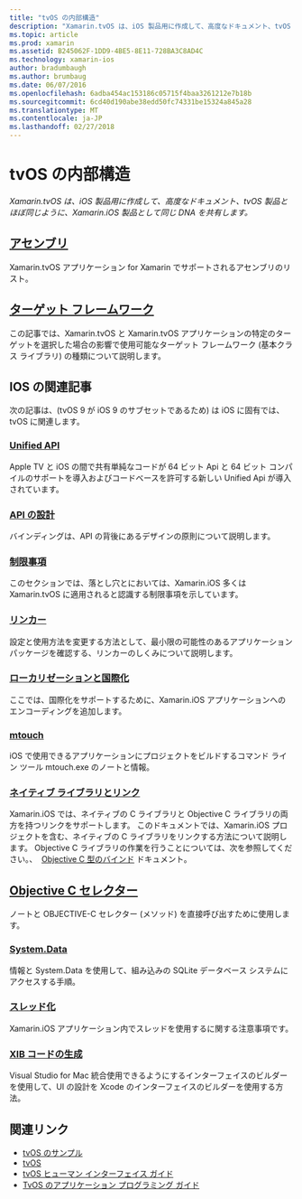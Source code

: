 ```yaml
---
title: "tvOS の内部構造"
description: "Xamarin.tvOS は、iOS 製品用に作成して、高度なドキュメント、tvOS 製品とほぼ同じように、Xamarin.iOS 製品として同じ DNA を共有します。"
ms.topic: article
ms.prod: xamarin
ms.assetid: B245062F-1DD9-4BE5-8E11-728BA3C8AD4C
ms.technology: xamarin-ios
author: bradumbaugh
ms.author: brumbaug
ms.date: 06/07/2016
ms.openlocfilehash: 6adba454ac153186c05715f4baa3261212e7b18b
ms.sourcegitcommit: 6cd40d190abe38edd50fc74331be15324a845a28
ms.translationtype: MT
ms.contentlocale: ja-JP
ms.lasthandoff: 02/27/2018
---
```

# <a name="tvos-internals"></a>tvOS の内部構造

_Xamarin.tvOS は、iOS 製品用に作成して、高度なドキュメント、tvOS 製品とほぼ同じように、Xamarin.iOS 製品として同じ DNA を共有します。_


##  <a name="assembliesiostvosinternalsassembliesmd"></a>[アセンブリ](~/ios/tvos/internals/assemblies.md)

Xamarin.tvOS アプリケーション for Xamarin でサポートされるアセンブリのリスト。

##  <a name="target-frameworksiostvosinternalsframeworksmd"></a>[ターゲット フレームワーク](~/ios/tvos/internals/frameworks.md)

この記事では、Xamarin.tvOS と Xamarin.tvOS アプリケーションの特定のターゲットを選択した場合の影響で使用可能なターゲット フレームワーク (基本クラス ライブラリ) の種類について説明します。

## <a name="related-ios-articles"></a>IOS の関連記事

次の記事は、(tvOS 9 が iOS 9 のサブセットであるため) は iOS に固有では、tvOS に関連します。

###  <a name="unified-apicross-platformmaciosunifiedindexmd"></a>[Unified API](~/cross-platform/macios/unified/index.md)

Apple TV と iOS の間で共有単純なコードが 64 ビット Api と 64 ビット コンパイルのサポートを導入およびコードベースを許可する新しい Unified Api が導入されています。  

###  <a name="api-designiosinternalsapi-designindexmd"></a>[API の設計](~/ios/internals/api-design/index.md)

バインディングは、API の背後にあるデザインの原則について説明します。

###  <a name="limitationsiosinternalslimitationsmd"></a>[制限事項](~/ios/internals/limitations.md)

このセクションでは、落とし穴とにおいては、Xamarin.iOS 多くは Xamarin.tvOS に適用されると認識する制限事項を示しています。

###  <a name="linkeriosdeploy-testlinkermd"></a>[リンカー](~/ios/deploy-test/linker.md)

設定と使用方法を変更する方法として、最小限の可能性のあるアプリケーション パッケージを確認する、リンカーのしくみについて説明します。

###  <a name="localization-and-internationalizationiosapp-fundamentalslocalizationindexmd"></a>[ローカリゼーションと国際化](~/ios/app-fundamentals/localization/index.md)

ここでは、国際化をサポートするために、Xamarin.iOS アプリケーションへのエンコーディングを追加します。

###  <a name="mtouchiosdeploy-testmtouchmd"></a>[mtouch](~/ios/deploy-test/mtouch.md)

iOS で使用できるアプリケーションにプロジェクトをビルドするコマンド ライン ツール mtouch.exe のノートと情報。

###  <a name="linking-native-librariesiosplatformnative-interopmd"></a>[ネイティブ ライブラリとリンク](~/ios/platform/native-interop.md)

Xamarin.iOS では、ネイティブの C ライブラリと Objective C ライブラリの両方を持つリンクをサポートします。 このドキュメントでは、Xamarin.iOS プロジェクトを含む、ネイティブの C ライブラリをリンクする方法について説明します。 Objective C ライブラリの作業を行うことについては、次を参照してください。、&nbsp; [Objective C 型のバインド](~/ios/platform/binding-objective-c/index.md)&nbsp;ドキュメント。

##  <a name="objective-c-selectorsiosinternalsobjective-c-selectorsmd"></a>[Objective C セレクター](~/ios/internals/objective-c-selectors.md)

ノートと OBJECTIVE-C セレクター (メソッド) を直接呼び出すために使用します。

###  <a name="systemdataiosdata-cloudsystemdatamd"></a>[System.Data](~/ios/data-cloud/system.data.md)

情報と System.Data を使用して、組み込みの SQLite データベース システムにアクセスする手順。

###  <a name="threadingiosapp-fundamentalsthreadingmd"></a>[スレッド化](~/ios/app-fundamentals/threading.md)

Xamarin.iOS アプリケーション内でスレッドを使用するに関する注意事項です。

###  <a name="xib-code-generationiosinternalsxib-code-generationmd"></a>[XIB コードの生成](~/ios/internals/xib-code-generation.md)

Visual Studio for Mac 統合使用できるようにするインターフェイスのビルダーを使用して、UI の設計を Xcode のインターフェイスのビルダーを使用する方法。



## <a name="related-links"></a>関連リンク

- [tvOS のサンプル](https://developer.xamarin.com/samples/tvos/all/)
- [tvOS](https://developer.apple.com/tvos/)
- [tvOS ヒューマン インターフェイス ガイド](https://developer.apple.com/tvos/human-interface-guidelines/)
- [TvOS のアプリケーション プログラミング ガイド](https://developer.apple.com/library/prerelease/tvos/documentation/General/Conceptual/AppleTV_PG/)
